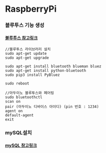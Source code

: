 # RaspberryPi

###  블루투스 기능 생성
#### [블루투스 참고링크](http://blog.naver.com/PostView.nhn?blogId=icbanq&logNo=221658773541&categoryNo=78&parentCategoryNo=0)
```
//블루투스 라이브러리 설치
sudo apt-get update
sudo apt-get upgrade

sudo apt-get install bluetooth blueman bluez
sudo apt-get install python-bluetooth
sudo pip3 install PyBluez

sudo reboot
```

```
//아두이노 블루투스와 페어링
sudo bluetoothctl
scan on
pair (아두이노 디바이스 아이디) (pin 번호 : 1234)
agent on
default-agent
exit
```

### mySQL설치
#### [mySQL 참고링크](https://pimylifeup.com/raspberry-pi-mysql/)
